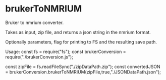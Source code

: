 # brukerToNMRIUM

Bruker to nmrium converter.

Takes as input, zip file, and returns a json string in the nmrium format.

Optionally parameters, flag for printing to FS and the resulting save path.

Usage: 
const fs = require("fs");
const brukerConversion = require("./brukerConversion.js");

const zipFile = fs.readFileSync("./zipDataPath.zip");
const convertedJSON = brukerConversion.brukerToNMRIUM(zipFile,true,"./JSONDataPath.json");
